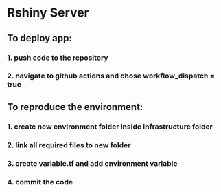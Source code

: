 # Rshiny Server

## To deploy app:
### 1. push code to the repository
### 2. navigate to github actions and chose workflow_dispatch = true

## To reproduce the environment:
### 1. create new environment folder inside infrastructure folder 
### 2. link all required files to new folder
### 3. create variable.tf and add environment variable
### 4. commit the code
